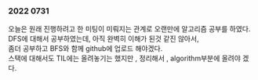 ### 2022 0731

오늘은 원래 진행하려고 한 미팅이 미뤄지는 관계로 오랜만에 알고리즘 공부를 하였다.  
DFS에 대해서 공부하였는데, 아직 완벽히 이해가 된것 같진 않아서,  
 좀더 공부하고 BFS와 함께 github에 업로드 해야겠다.  
스택에 대해서도 TIL에는 올려놓기는 했지만 , 정리해서 , algorithm부분에 올려야 겠다.  